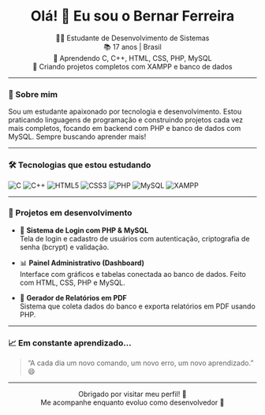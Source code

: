 <h1 align="center">Olá! 👋 Eu sou o Bernar Ferreira</h1>

<p align="center">
  👨‍💻 Estudante de Desenvolvimento de Sistemas <br>
  📚 17 anos | Brasil <br>
  🌱 Aprendendo C, C++, HTML, CSS, PHP, MySQL <br>
  🧪 Criando projetos completos com XAMPP e banco de dados
</p>

---

### 🚀 Sobre mim

Sou um estudante apaixonado por tecnologia e desenvolvimento. Estou praticando linguagens de programação e construindo projetos cada vez mais completos, focando em backend com PHP e banco de dados com MySQL. Sempre buscando aprender mais!

---

### 🛠️ Tecnologias que estou estudando

![C](https://img.shields.io/badge/C-00599C?style=for-the-badge&logo=c&logoColor=white)
![C++](https://img.shields.io/badge/C++-00599C?style=for-the-badge&logo=c%2B%2B&logoColor=white)
![HTML5](https://img.shields.io/badge/HTML5-E34F26?style=for-the-badge&logo=html5&logoColor=white)
![CSS3](https://img.shields.io/badge/CSS3-1572B6?style=for-the-badge&logo=css3&logoColor=white)
![PHP](https://img.shields.io/badge/PHP-777BB4?style=for-the-badge&logo=php&logoColor=white)
![MySQL](https://img.shields.io/badge/MySQL-4479A1?style=for-the-badge&logo=mysql&logoColor=white)
![XAMPP](https://img.shields.io/badge/XAMPP-FB7A24?style=for-the-badge&logo=xampp&logoColor=white)

---

### 📂 Projetos em desenvolvimento

- 🔐 **Sistema de Login com PHP & MySQL**  
  Tela de login e cadastro de usuários com autenticação, criptografia de senha (bcrypt) e validação.

- 📊 **Painel Administrativo (Dashboard)**  
  Interface com gráficos e tabelas conectada ao banco de dados. Feito com HTML, CSS, PHP e MySQL.

- 🧾 **Gerador de Relatórios em PDF**  
  Sistema que coleta dados do banco e exporta relatórios em PDF usando PHP.

---

### 📈 Em constante aprendizado...

> “A cada dia um novo comando, um novo erro, um novo aprendizado.” 😄

---

<p align="center">
  Obrigado por visitar meu perfil! 🌟 <br>
  Me acompanhe enquanto evoluo como desenvolvedor 🚀
</p>
